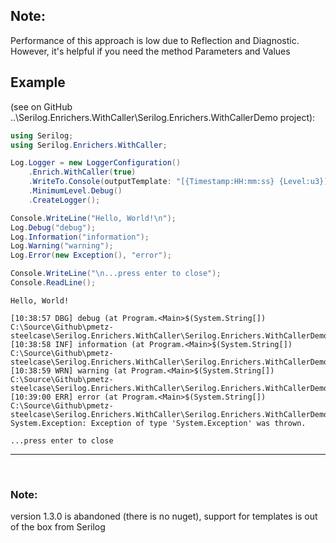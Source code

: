 ﻿<article>

## Note:

Performance of this approach is low due to Reflection and Diagnostic.
However, it's helpful if you need the method Parameters and Values

## Example 
(see on GitHub ..\Serilog.Enrichers.WithCaller\Serilog.Enrichers.WithCallerDemo project):


```C#
using Serilog;
using Serilog.Enrichers.WithCaller;

Log.Logger = new LoggerConfiguration()
    .Enrich.WithCaller(true)
    .WriteTo.Console(outputTemplate: "[{Timestamp:HH:mm:ss} {Level:u3}] {Message} (at {Caller}){NewLine}{Exception}")
    .MinimumLevel.Debug()
    .CreateLogger();

Console.WriteLine("Hello, World!\n");
Log.Debug("debug");
Log.Information("information");
Log.Warning("warning");
Log.Error(new Exception(), "error");

Console.WriteLine("\n...press enter to close");
Console.ReadLine();
```
```
Hello, World!

[10:38:57 DBG] debug (at Program.<Main>$(System.String[]) C:\Source\Github\pmetz-steelcase\Serilog.Enrichers.WithCaller\Serilog.Enrichers.WithCallerDemo\Program.cs:13)
[10:38:58 INF] information (at Program.<Main>$(System.String[]) C:\Source\Github\pmetz-steelcase\Serilog.Enrichers.WithCaller\Serilog.Enrichers.WithCallerDemo\Program.cs:14)
[10:38:59 WRN] warning (at Program.<Main>$(System.String[]) C:\Source\Github\pmetz-steelcase\Serilog.Enrichers.WithCaller\Serilog.Enrichers.WithCallerDemo\Program.cs:15)
[10:39:00 ERR] error (at Program.<Main>$(System.String[]) C:\Source\Github\pmetz-steelcase\Serilog.Enrichers.WithCaller\Serilog.Enrichers.WithCallerDemo\Program.cs:16)
System.Exception: Exception of type 'System.Exception' was thrown.

...press enter to close

```


--------------------------------------------------------------------------------------------------------------
<br/>

### Note: 
version 1.3.0 is abandoned (there is no nuget), support for templates is out of the box from Serilog
</article>
